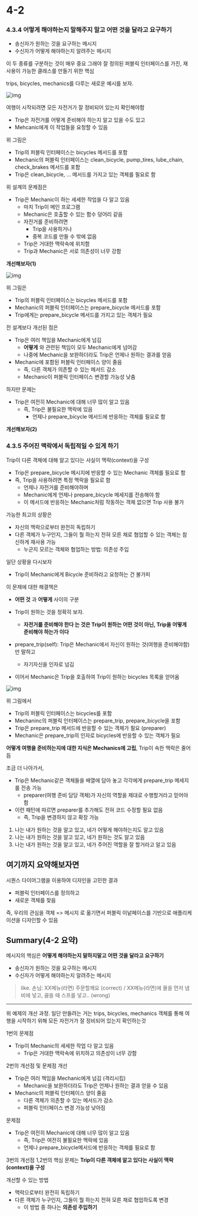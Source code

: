 # 4-2

### 4.3.4 어떻게 해야하는지 말해주지 말고 어떤 것을 달라고 요구하기

- 송신자가 원하는 것을 요구하는 메시지
- 수신자가 어떻게 해야하는지 알려주는 메시지

이 두 종류를 구분하는 것이 매우 중요
그래야 잘 정의된 퍼블릭 인터페이스를 가진, 재사용이 가능한 클래스를 만들기 위한 핵심

trips, bicycles, mechanics를 다루는 새로운 예시를 보자.

![img](./img/ch4-3.png)

여행이 시작되려면 모든 자전거가 잘 정비되어 있는지 확인해야함

- Trip은 자전거를 어떻게 준비해야 하는지 알고 있을 수도 있고
- Mehcanic에게 이 작업들을 요청할 수 있음

위 그림은

- Trip의 퍼블릭 인터페이스는 bicycles 메서드를 포함
- Mechanic의 퍼블릭 인터페이스는 clean_bicycle, pump_tires, lube_chain, check_brakes 메서드를 포함
- Trip은 clean_bicycle, ... 메서드를 가지고 있는 객체를 필요로 함

위 설계의 문제점은

- Trip은 Mechanic이 하는 세세한 작업을 다 알고 있음
  - 마치 Trip이 메인 프로그램
  - Mechanic은 호출할 수 있는 함수 덩어리 같음
  - 자전거를 준비하려면
    - Trip을 사용하거나
    - 중복 코드를 만들 수 밖에 없음
  - Trip은 거대한 맥락속에 위치함
  - Trip과 Mechanic은 서로 의존성이 너무 강함

**개선해보자(1)**

![img](./img/ch4-4.png)

위 그림은

- Trip의 퍼블릭 인터페이스는 bicycles 메서드를 포함
- Mechanic의 퍼블릭 인터페이스는 prepare_bicycle 메서드를 포함
- Trip에게는 prepare_bicycle 메서드를 가지고 있는 객체가 필요

전 설계보다 개선된 점은

- Trip은 여러 책임을 Mechanic에게 넘김
  - **어떻게** 와 관련된 책임이 모두 Mechanic에게 넘어감
  - 나중에 Mechanic을 보완하더라도 Trip은 언제나 원하는 결과를 얻음
- Mechanic에 포함된 퍼블릭 인터페이스 양이 줄음
  - 즉, 다른 객체가 의존할 수 있는 메서드 감소
  - Mechanic이 퍼블릭 인터페이스 변경할 가능성 낮춤

하지만 문제는

- Trip은 여전히 Mechanic에 대해 너무 많이 알고 있음
  - 즉, Trip은 불필요한 맥락에 있음
    - 언제나 prepare_bicycle 메서드에 반응하는 객체를 필요로 함

**개선해보자(2)**

### 4.3.5 주어진 맥락에서 독립적일 수 있게 하기

Trip이 다른 객체에 대해 알고 있다는 사실이 맥락(context)을 구성

- Trip은 prepare_bicycle 메시지에 반응할 수 있는 Mechanic 객체를 필요로 함
- 즉, Trip을 사용하려면 특정 맥락을 필요로 함
  - 언제나 자전거를 준비해야하며
  - Mechanic에게 언제나 prepare_bicycle 메세지를 전송해야 함
  - 이 메서드에 반응하는 Mechanic처럼 작동하는 객체 없으면 Trip 사용 불가

가능한 최고의 상황은

- 자신의 맥락으로부터 완전히 독립하기
- 다른 객체가 누구인지, 그들이 뭘 하는지 전혀 모른 채로 협업할 수 있는 객체는 참신하게 재사용 가능
  - 누군지 모르는 객체와 협업하는 방법: 의존성 주입

일단 상황을 다시보자

- Trip이 Mechanic에게 Bicycle 준비하라고 요청하는 건 불가피

이 문제에 대한 해결책은

- **어떤 것** 과 **어떻게** 사이의 구분
- Trip이 원하는 것을 정확히 보자.

  - **자전거를 준비해야 한다 는 것은 Trip이 원하는 어떤 것이 아닌, Trip을 어떻게 준비해야 하는가 이다**

- prepare_trip(self): Trip은 Mechanic에서 자신이 원하는 것(여행을 준비해야함)만 말하고
  - 자기자신을 인자로 넘김
- 이어서 Mechanic은 Trip을 호출하여 Trip이 원하는 bicycles 목록을 얻어옴

![img](./img/ch4-5.png)

위 그림에서

- Trip의 퍼블릭 인터페이스는 bicycles를 포함
- Mechaninc의 퍼블릭 인터페이스는 prepare_trip, prepare_bicycle을 포함
- Trip은 prepare_trip 메서드에 반응할 수 있는 객체가 필요 (preparer)
- Mechanic은 prepare_trip의 인자로 bicycles에 반응할 수 있는 객체가 필요

**어떻게 여행을 준비하는지에 대한 지식은 Mechanics에 고립**, Trip이 속한 맥락은 줄어듬

조금 더 나아가서,

- Trip은 Mechanic같은 객체들을 배열에 담아 놓고 각각에게 prepare_trip 메세지를 전송 가능
  - preparer(여행 준비 담당 객체)가 자신의 역할을 제대로 수행할거라고 믿어야함
- 이런 패턴에 따르면 preparer를 추가해도 전혀 코드 수정할 필요 없음
  - 즉, Trip을 변경하지 않고 확장 가능

1. 나는 내가 원하는 것을 알고 있고, 네가 어떻게 해야하는지도 알고 있음
2. 나는 내가 원하는 것을 알고 있고, 네가 원하는 것도 알고 있음
3. 나는 내가 원하는 것을 알고 있고, 네가 주어진 역할을 잘 할거라고 알고 있음

## 여기까지 요약해보자면

시퀀스 다이어그램을 이용하여 디자인을 고민한 결과

- 퍼블릭 인터페이스를 정의하고
- 새로운 객체를 찾음

즉, 우리의 관심을 객체 => 메시지 로 옮기면서
퍼블릭 이넡페이스를 기반으로 애플리케이션을 디자인할 수 있음

## Summary(4-2 요약)

메시지의 핵심은
**어떻게 해야하는지 말하지말고**
**어떤 것을 달라고 요구하기**

- 송신자가 원하는 것을 요구하는 메시지
- 수신자가 어떻게 해야하는지 알려주는 메시지

> like. 손님: XX메뉴(라면) 주문할께요 (correct) / XX메뉴(라면)에 물을 먼저 냄비에 넣고, 끓을 때 스프를 넣고.. (wrong)

---

위 예제의 개선 과정.
일단 만들려는 거는 trips, bicycles, mechanics 객체를 통해
여행을 시작하기 위해 모든 자전거가 잘 정비되어 있는지 확인하는것

1번의 문제점

- Trip이 Mechanic의 세세한 작업 다 알고 있음
  - Trip은 거대한 맥락속에 위치하고 의존성이 너무 강함

2번의 개선점 및 문제점
개선

- Trip은 여러 책임을 Mechanic에게 넘김 (격리시킴)
  - Mechanic을 보완하더라도 Trip은 언제나 원하는 결과 얻을 수 있음
- Mechanic의 퍼블릭 인터페이스 양이 줄음
  - 다른 객체가 의존할 수 있는 메서드가 감소
  - 퍼블릭 인터페이스 변경 가능성 낮아짐

문제점

- Trip은 여전히 Mechanic에 대해 너무 많이 알고 있음
  - 즉, Trip은 여전히 불필요한 맥락에 있음
  - 언제나 prepare_bicycle메서드에 반응하는 객체를 필요로 함

3번의 개선점
1,2번의 핵심 문제는 **Trip이 다른 객체에 알고 있다는 사실이 맥락(context)을 구성**

개선할 수 있는 방법

- 맥락으로부터 완전히 독립하기
- 다른 객체가 누구인지, 그들이 뭘 하는지 전혀 모른 채로 협업하도록 변경
  - 이 방법 중 하나는 **의존성 주입하기**
